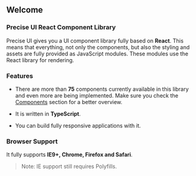 ## Welcome

### Precise UI React Component Library

Precise UI gives you a UI component library fully based on **React**. This means that everything, not only the components, but also the styling and assets are fully provided as JavaScript modules. These modules use the React library for rendering. 

### Features 

- There are more than **75** components currently available in this library and even more are being implemented. Make sure you check the [Components](/components/accordion) section for a better overview.

- It is written in **TypeScript**.

- You can build fully responsive applications with it.

### Browser Support

It fully supports **IE9+, Chrome, Firefox and Safari**. 

> Note: IE support still requires Polyfills.

